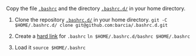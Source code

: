 Copy the file [`.bashrc`](https://gist.github.com/barcia/46848b3e53435ad3ee68) and the directory [`.bashrc.d/`](https://github.com/barcia/.bashrc.d) in your home directory.

1. Clone the repository [`.bashrc.d/`](https://github.com/barcia/.bashrc.d) in your home directory.
`git -C $HOME/.bashrc.d/ clone git@github.com:barcia/.bashrc.d.git`

2. Create a [hard link](https://en.wikipedia.org/wiki/Hard_link) for `.bashrc`
`ln $HOME/.bashrc.d/bashrc $HOME/.bashrc`

3. Load it
`source $HOME/.bashrc`

